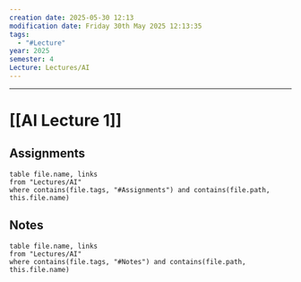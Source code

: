 ```yaml
---
creation date: 2025-05-30 12:13
modification date: Friday 30th May 2025 12:13:35
tags:
  - "#Lecture"
year: 2025
semester: 4
Lecture: Lectures/AI
---
```

---
# [[AI Lecture 1]]


## Assignments

 ```dataview
table file.name, links
from "Lectures/AI"
where contains(file.tags, "#Assignments") and contains(file.path, this.file.name)
```



## Notes


 ```dataview
table file.name, links
from "Lectures/AI"
where contains(file.tags, "#Notes") and contains(file.path, this.file.name)
```



